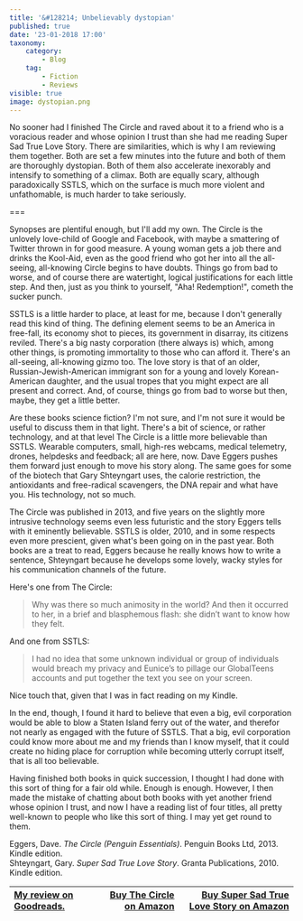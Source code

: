 ```yaml
---
title: '&#128214; Unbelievably dystopian'
published: true
date: '23-01-2018 17:00'
taxonomy:
    category:
        - Blog
    tag:
        - Fiction
        - Reviews
visible: true
image: dystopian.png
---
```


No sooner had I finished The Circle and raved about it to a friend who is a voracious reader and whose opinion I trust than she had me reading Super Sad True Love Story. There are similarities, which is why I am reviewing them together. Both are set a few minutes into the future and both of them are thoroughly dystopian. Both of them also accelerate inexorably and intensify to something of a climax. Both are equally scary, although paradoxically SSTLS, which on the surface is much more violent and unfathomable, is much harder to take seriously.

===

Synopses are plentiful enough, but I'll add my own. The Circle is the unlovely love-child of Google and Facebook, with maybe a smattering of Twitter thrown in for good measure. A young woman gets a job there and drinks the Kool-Aid, even as the good friend who got her into all the all-seeing, all-knowing Circle begins to have doubts. Things go from bad to worse, and of course there are watertight, logical justifications for each little step. And then, just as you think to yourself, "Aha! Redemption!", cometh the sucker punch.

SSTLS is a little harder to place, at least for me, because I don't generally read this kind of thing. The defining element seems to be an America in free-fall, its economy shot to pieces, its government in disarray, its citizens reviled. There's a big nasty corporation (there always is) which, among other things, is promoting immortality to those who can afford it. There's an all-seeing, all-knowing gizmo too. The love story is that of an older, Russian-Jewish-American immigrant son for a young and lovely Korean-American daughter, and the usual tropes that you might expect are all present and correct. And, of course, things go from bad to worse but then, maybe, they get a little better.

Are these books science fiction? I'm not sure, and I'm not sure it would be useful to discuss them in that light. There's a bit of science, or rather technology, and at that level The Circle is a little more believable than SSTLS. Wearable computers, small, high-res webcams, medical telemetry, drones, helpdesks and feedback; all are here, now. Dave Eggers pushes them forward just enough to move his story along. The same goes for some of the biotech that Gary Shteyngart uses, the calorie restriction, the antioxidants and free-radical scavengers, the DNA repair and what have you. His technology, not so much. 

The Circle was published in 2013, and five years on the slightly more intrusive technology seems even less futuristic and the story Eggers tells with it eminently believable. SSTLS is older, 2010, and in some respects even more prescient, given what's been going on in the past year. Both books are a treat to read, Eggers because he really knows how to write a sentence, Shteyngart because he develops some lovely, wacky styles for his communication channels of the future. 

Here's one from The Circle:

> Why was there so much animosity in the world? And then it occurred to her, in a brief and blasphemous flash: she didn’t want to know how they felt.

And one from SSTLS:

 >I had no idea that some unknown individual or group of individuals would breach my privacy and Eunice’s to pillage our GlobalTeens accounts and put together the text you see on your screen.

Nice touch that, given that I was in fact reading on my Kindle.

In the end, though, I found it hard to believe that even a big, evil corporation would be able to blow a Staten Island ferry out of the water, and therefor not nearly as engaged with the future of SSTLS. That a big, evil corporation could know more about me and my friends than I know myself, that it could create no hiding place for corruption while becoming utterly corrupt itself, that is all too believable. 

Having finished both books in quick succession, I thought I had done with this sort of thing for a fair old while. Enough is enough. However, I then made the mistake of chatting about both books with yet another friend whose opinion I trust, and now I have a reading list of four titles, all pretty well-known to people who like this sort of thing. I may yet get round to them.

<div class="citation">
Eggers, Dave. <i>The Circle (Penguin Essentials)</i>. Penguin Books Ltd, 2013. Kindle edition.
</div>
            
<div class="citation">
Shteyngart, Gary. <i>Super Sad True Love Story</i>. Granta Publications, 2010. Kindle edition.
</div>

| <a href="https://www.goodreads.com/review/show/2203425226">My review on Goodreads.</a> | [Buy The Circle on Amazon](http://amzn.to/2E0IpBx) | [Buy Super Sad True Love Story on Amazon](http://amzn.to/2BoPFEC) |
|:- | -: | -: |